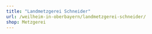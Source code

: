 ```yaml
---
title: "Landmetzgerei Schneider"
url: /weilheim-in-oberbayern/landmetzgerei-schneider/
shop: Metzgerei
---
```

